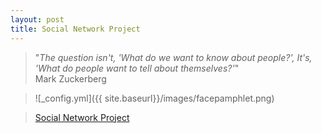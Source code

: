 ```yaml
---
layout: post
title: Social Network Project
---
```


> "*The question isn't, 'What do we want to know about people?', It's, 'What do people want to tell about themselves?'*"  
                                       Mark Zuckerberg
 

>![_config.yml]({{ site.baseurl}}/images/facepamphlet.png)

> [Social Network Project](http://nbviewer.ipython.org/gist/melvincabatuan/31a4367446f344bae80f "Social Network Project") 
